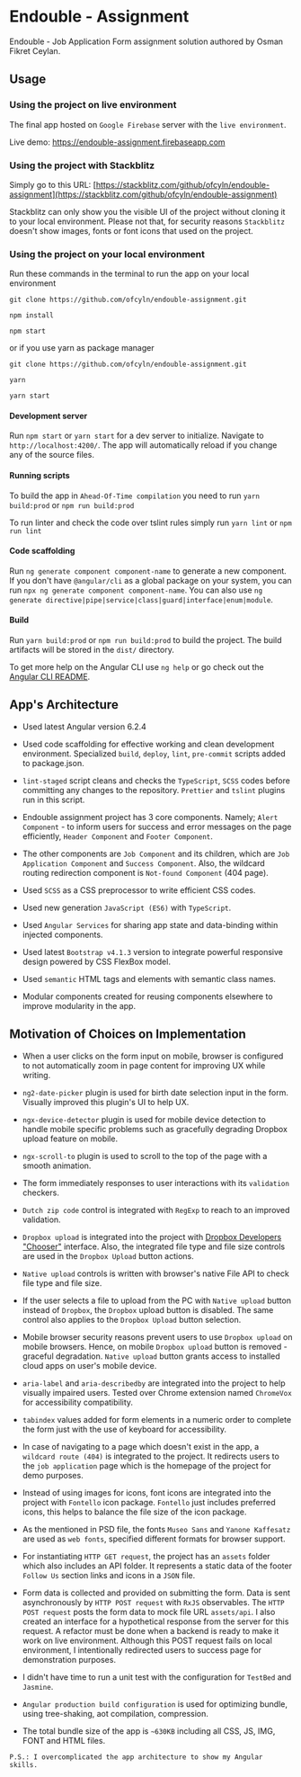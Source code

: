 # Endouble - Assignment 

Endouble - Job Application Form assignment solution authored by Osman Fikret Ceylan.

## Usage

### Using the project on live environment
The final app hosted on `Google Firebase` server with the `live environment`.
 
Live demo:  https://endouble-assignment.firebaseapp.com

### Using the project with Stackblitz

Simply go to this URL: [https://stackblitz.com/github/ofcyln/endouble-assignment](https://stackblitz.com/github/ofcyln/endouble-assignment)

Stackblitz can only show you the visible UI of the project without cloning it to your local environment. Please not that, for security reasons `Stackblitz` doesn't show images, fonts or font icons that used on the project.

### Using the project on your local environment

Run these commands in the terminal to run the app on your local environment

    git clone https://github.com/ofcyln/endouble-assignment.git

    npm install

    npm start

or if you use yarn as package manager

    git clone https://github.com/ofcyln/endouble-assignment.git

    yarn

    yarn start

#### Development server

Run `npm start` or `yarn start` for a dev server to initialize. 
Navigate to `http://localhost:4200/`. The app will automatically reload if you change any of the source files.

#### Running scripts 

To build the app in `Ahead-Of-Time compilation` you need to run `yarn build:prod` or `npm run build:prod`

To run linter and check the code over tslint rules simply run `yarn lint` or `npm run lint`


#### Code scaffolding

Run `ng generate component component-name` to generate a new component. If you don't have `@angular/cli` as a global package on your system, you can run `npx ng generate component component-name`. You can also use `ng generate directive|pipe|service|class|guard|interface|enum|module`.

#### Build

Run `yarn build:prod` or `npm run build:prod` to build the project. 
The build artifacts will be stored in the `dist/` directory.

To get more help on the Angular CLI use `ng help` or go check out the [Angular CLI README](https://github.com/angular/angular-cli/blob/master/README.md).



## App's Architecture
* Used latest Angular version 6.2.4

* Used code scaffolding for effective working and clean development environment. Specialized `build`, `deploy`, `lint`, `pre-commit` scripts added to package.json.

* `lint-staged` script cleans and checks the `TypeScript`, `SCSS` codes before committing any changes to the repository. `Prettier` and `tslint` plugins run in this script.

* Endouble assignment project has 3 core components. Namely; `Alert Component` - to inform users for success and error messages on the page efficiently, `Header Component` and `Footer Component`.

* The other components are `Job Component` and its children, which are `Job Application Component` and `Success Component`. Also, the wildcard routing redirection component is `Not-found Component` (404 page).

* Used `SCSS` as a CSS preprocessor to write efficient CSS codes.

* Used new generation `JavaScript (ES6)` with `TypeScript`.

* Used `Angular Services` for sharing app state and data-binding within injected components.

* Used latest `Bootstrap v4.1.3` version to integrate powerful responsive design powered by CSS FlexBox model.

* Used `semantic` HTML tags and elements with semantic class names.

* Modular components created for reusing components elsewhere to improve modularity in the app.

## Motivation of Choices on Implementation
* When a user clicks on the form input on mobile, browser is configured to not automatically zoom in page content for improving UX while writing.

* `ng2-date-picker` plugin is used for birth date selection input in the form. Visually improved this plugin's UI to help UX.

* `ngx-device-detector` plugin is used for mobile device detection to handle mobile specific problems such as gracefully degrading Dropbox upload feature on mobile. 

* `ngx-scroll-to` plugin is used to scroll to the top of the page with a smooth animation.

* The form immediately responses to user interactions with its `validation` checkers.

* `Dutch zip code` control is integrated with `RegExp` to reach to an improved validation.

* `Dropbox upload` is integrated into the project with [Dropbox Developers "Chooser"](https://www.dropbox.com/developers/chooser) interface. Also, the integrated file type and file size controls are used in the `Dropbox Upload` button actions.

* `Native upload` controls is written with browser's native File API to check file type and file size.

* If the user selects a file to upload from the PC with `Native upload` button instead of `Dropbox`, the `Dropbox` upload button is disabled. The same control also applies to the `Dropbox Upload` button selection.

* Mobile browser security reasons prevent users to use `Dropbox upload` on mobile browsers. Hence, on mobile `Dropbox upload` button is removed - graceful degradation. `Native upload` button grants access to installed cloud apps on user's mobile device.

* `aria-label` and `aria-describedby` are integrated into the project to help visually impaired users. Tested over Chrome extension named `ChromeVox` for accessibility compatibility.

* `tabindex` values added for form elements in a numeric order to complete the form just with the use of keyboard for accessibility.

* In case of navigating to a page which doesn't exist in the app, a `wildcard route (404)` is integrated to the project. It redirects users to the `job application` page which is the homepage of the project for demo purposes.

* Instead of using images for icons, font icons are integrated into the project with `Fontello` icon package. `Fontello` just includes preferred icons, this helps to balance the file size of the icon package.

* As the mentioned in PSD file, the fonts `Museo Sans` and `Yanone Kaffesatz` are used as `web fonts`, specified different formats for browser support.

* For instantiating `HTTP GET request`, the project has an `assets` folder which also includes an API folder. It represents a static data of the footer `Follow Us` section links and icons in a `JSON` file.

* Form data is collected and provided on submitting the form. Data is sent asynchronously by `HTTP POST request` with `RxJS` observables. The `HTTP POST request` posts the form data to mock file URL `assets/api`. I also created an interface for a hypothetical response from the server for this request. A refactor must be done when a backend is ready to make it work on live environment. Although this POST request fails on local environment, I intentionally redirected users to success page for demonstration purposes.

* I didn't have time to run a unit test with the configuration for `TestBed` and `Jasmine`.

* `Angular production build configuration` is used for optimizing bundle, using tree-shaking, aot compilation, compression.

* The total bundle size of the app is `~630KB` including all CSS, JS, IMG, FONT and HTML files.

` P.S.: I overcomplicated the app architecture to show my Angular skills. `

